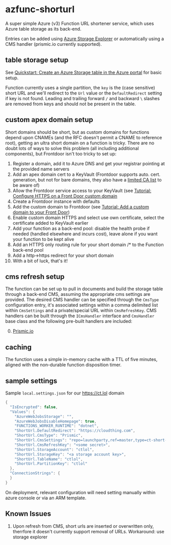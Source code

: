 # azfunc-shorturl
A super simple Azure (v3) Function URL shortener service, which uses Azure table storage as its back-end.

Entries can be added using [Azure Storage Explorer](https://azure.microsoft.com/en-gb/features/storage-explorer) or automatically using a CMS handler (prismic.io currently supported).

## table storage setup
See [Quickstart: Create an Azure Storage table in the Azure portal](https://docs.microsoft.com/en-us/azure/storage/tables/table-storage-quickstart-portal) for basic setup.

Function currently uses a single partition, the `key` is the (case sensitive) short URL and we'll redirect to the `Url` value or the `DefaultRedirect` setting if key is not found. Leading and trailing forward `/` and backward `\` slashes are removed from keys and should not be present in the table. 

## custom apex domain setup 
Short domains should be short, but as custom domains for functions depend upon CNAMEs (and the RFC doesn't permit a CNAME to reference root), getting an ultra short domain on a function is tricky. There are no doubt lots of ways to solve this problem (all including additional components), but Frontdoor isn't too tricky to set up:

1. Register a domain, add it to Azure DNS and get your registrar pointing at the provided name servers
0. Add an apex domain cert to a KeyVault (Frontdoor supports auto. cert. generation, but not for bare domains, they also have a [limited CA list](https://docs.microsoft.com/en-us/azure/frontdoor/front-door-troubleshoot-allowed-ca) to be aware of)
0. Allow the Frontdoor service access to your KeyVault (see [Tutorial: Configure HTTPS on a Front Door custom domain](https://docs.microsoft.com/en-us/azure/frontdoor/front-door-custom-domain-https?tabs=option-2-enable-https-with-your-own-certificate)
0. Create a Frontdoor instance with defaults
0. Add the custom domain to Frontdoor (see [Tutorial: Add a custom domain to your Front Door](https://docs.microsoft.com/en-us/azure/frontdoor/front-door-custom-domain))
0. Enable custom domain HTTPS and select use own certificate, select the certificate added to KeyVault earlier
0. Add your function as a back-end pool: disable the health probe if needed (handled elsewhere and incurs cost), leave alone if you want your function to be kept alive
0. Add an HTTPS only routing rule for your short domain /* to the Function back-end pool
0. Add a http->https redirect for your short domain
0. With a bit of luck, that's it!

## cms refresh setup
The function can be set up to pull in documents and build the storage table through a back-end CMS, assuming the appropriate cms settings are provided. The desired CMS handler can be specified through the `CmsType` configuration entry, it's associated settings within a comma delimited list within `CmsSettings` and a private/special URL within `CmsRefreshKey`. CMS handlers can be built through the `ICmsHandler` interface and `CmsHandler` base class and the following pre-built handlers are included:

0. [Prismic.io](PrismicHandler/prismic-setup.md)

## caching
The function uses a simple in-memory cache with a TTL of five minutes, aligned with the non-durable function disposition timer.

## sample settings
Sample `local.settings.json` for our https://ct.lol domain

``` csharp
{
  "IsEncrypted": false,
  "Values": {
    "AzureWebJobsStorage": "",
    "AzureWebJobsDisableHomepage": true,
    "FUNCTIONS_WORKER_RUNTIME": "dotnet",
    "ShortUrl.DefaultRedirect": "https://cloudthing.com",
    "ShortUrl.CmsType": "Prismic",
    "ShortUrl.CmsSettings": "repo=launchparty,ref=master,type=ct-short-url",
    "ShortUrl.CmsRefreshKey": "<some secret>",
    "ShortUrl.StorageAccount": "ctlol",
    "ShortUrl.StorageKey": "<a storage account key>",
    "ShortUrl.TableName": "ctlol",
    "ShortUrl.PartitionKey": "ctlol"
  },
  "ConnectionStrings": {
  }
}
```
On deployment, relevant configuration will need setting manually within azure console or via an ARM template.

## Known Issues
1. Upon refresh from CMS, short urls are inserted or overwritten only, therrfore it doesn't currently support removal of URLs. Workaround: use storage explorer